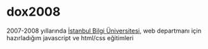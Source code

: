 dox2008
=======

2007-2008 yıllarında [İstanbul Bilgi Üniversitesi][01], web departmanı için 
hazırladığım javascript ve html/css eğitimleri

[01]: http://www.bilgi.edu.tr